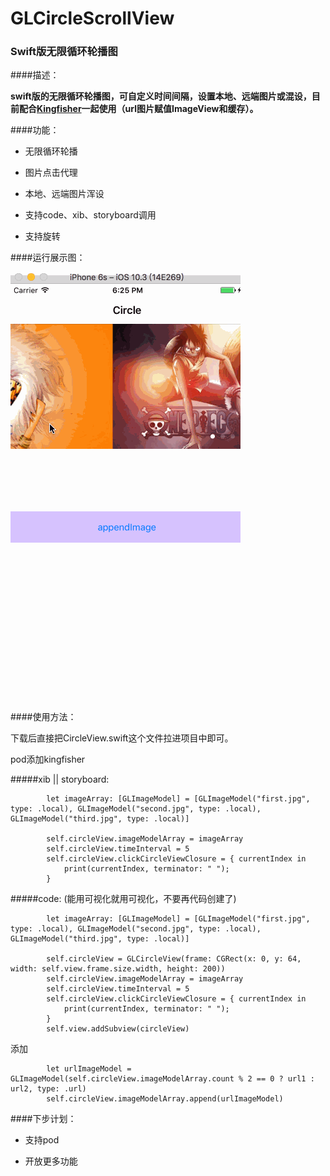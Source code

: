 # GLCircleScrollView

### Swift版无限循环轮播图

####描述：

**swift版的无限循环轮播图，可自定义时间间隔，设置本地、远端图片或混设，目前配合[Kingfisher](https://github.com/onevcat/Kingfisher)一起使用（url图片赋值ImageView和缓存）。**


####功能：

   * 无限循环轮播
   
   * 图片点击代理
   
   * 本地、远端图片浑设
   
   * 支持code、xib、storyboard调用
   
   * 支持旋转


####运行展示图：

![运行展示](https://github.com/god-long/GLCircleScrollView/raw/master/Circle.gif) 

   
####使用方法：

下载后直接把CircleView.swift这个文件拉进项目中即可。

pod添加kingfisher

#####xib || storyboard:

```
        let imageArray: [GLImageModel] = [GLImageModel("first.jpg", type: .local), GLImageModel("second.jpg", type: .local), GLImageModel("third.jpg", type: .local)]
        
        self.circleView.imageModelArray = imageArray
        self.circleView.timeInterval = 5
        self.circleView.clickCircleViewClosure = { currentIndex in
            print(currentIndex, terminator: " ");
        }

```


#####code: (能用可视化就用可视化，不要再代码创建了)

```
        let imageArray: [GLImageModel] = [GLImageModel("first.jpg", type: .local), GLImageModel("second.jpg", type: .local), GLImageModel("third.jpg", type: .local)]
        
        self.circleView = GLCircleView(frame: CGRect(x: 0, y: 64, width: self.view.frame.size.width, height: 200))
        self.circleView.imageModelArray = imageArray
        self.circleView.timeInterval = 5
        self.circleView.clickCircleViewClosure = { currentIndex in
            print(currentIndex, terminator: " ");
        }
        self.view.addSubview(circleView)

```
   
添加
  
```
        let urlImageModel = GLImageModel(self.circleView.imageModelArray.count % 2 == 0 ? url1 : url2, type: .url)
        self.circleView.imageModelArray.append(urlImageModel)

```


####下步计划：

  * 支持pod
  
  * 开放更多功能
  

